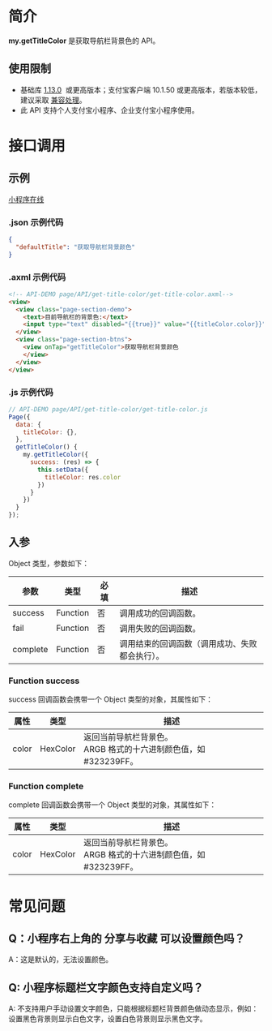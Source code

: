 # 简介
**my.getTitleColor** 是获取导航栏背景色的 API。

## 使用限制

- 基础库 [1.13.0](https://opendocs.alipay.com/mini/framework/lib)  或更高版本；支付宝客户端 10.1.50 或更高版本，若版本较低，建议采取 [兼容处理](https://opendocs.alipay.com/mini/framework/compatibility)。
- 此 API 支持个人支付宝小程序、企业支付宝小程序使用。

# 接口调用

## 示例

[小程序在线](https://opendocs.alipay.com/examples/e8797275-4ed8-48ce-8d15-da107782c8ae) 

### .json 示例代码
```json
{
  "defaultTitle": "获取导航栏背景颜色"
}
```

### .axml 示例代码
```html
<!-- API-DEMO page/API/get-title-color/get-title-color.axml-->
<view>
  <view class="page-section-demo">
    <text>目前导航栏的背景色:</text>
    <input type="text" disabled="{{true}}" value="{{titleColor.color}}" />
  </view>
  <view class="page-section-btns">
    <view onTap="getTitleColor">获取导航栏背景颜色
    </view>
  </view>
</view>
```

### .js 示例代码
```javascript
// API-DEMO page/API/get-title-color/get-title-color.js
Page({
  data: {
    titleColor: {},
  },
  getTitleColor() {
    my.getTitleColor({
      success: (res) => {
        this.setData({
          titleColor: res.color
        })
      }
    })
  }
});
```

## 入参

Object 类型，参数如下：

| **参数** | **类型** | **必填** | **描述** |
| --- | --- | --- | --- |
| success | Function | 否 | 调用成功的回调函数。 |
| fail | Function | 否 | 调用失败的回调函数。 |
| complete | Function | 否 | 调用结束的回调函数（调用成功、失败都会执行）。 |

### Function success

success 回调函数会携带一个 Object 类型的对象，其属性如下：

| **属性** | **类型** | **描述** |
| --- | --- | --- |
| color | HexColor | 返回当前导航栏背景色。<br />ARGB 格式的十六进制颜色值，如 #323239FF。 |

### Function complete

complete 回调函数会携带一个 Object 类型的对象，其属性如下：

| **属性** | **类型** | **描述** |
| --- | --- | --- |
| color | HexColor | 返回当前导航栏背景色。<br />ARGB 格式的十六进制颜色值，如 #323239FF。 |


# 常见问题

## Q：小程序右上角的 分享与收藏 可以设置颜色吗？

A：这是默认的，无法设置颜色。

## Q: 小程序标题栏文字颜色支持自定义吗？

A: 不支持用户手动设置文字颜色，只能根据标题栏背景颜色做动态显示，例如：设置黑色背景则显示白色文字，设置白色背景则显示黑色文字。

